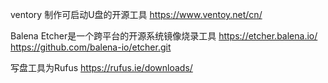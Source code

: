 ventory
制作可启动U盘的开源工具
https://www.ventoy.net/cn/

Balena Etcher是一个跨平台的开源系统镜像烧录工具
https://etcher.balena.io/
https://github.com/balena-io/etcher.git

写盘工具为Rufus
https://rufus.ie/downloads/


